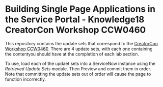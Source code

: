 # Building Single Page Applications in the Service Portal - Knowledge18 CreatorCon Workshop CCW0460
This repository contains the update sets that correspond to the [CreatorCon Workshop CCW0460](https://community.servicenow.com/community?id=community_article&sys_id=c1a98422dbf557002328f3231f9619a8). There are 4 update sets, with each one containing the contentyou should have at the completion of each lab section.

To use, load each of the updaet sets into a ServiceNow instance using the *Retrieved Update Sets* module. Then Preview and commit them in order. Note that committing the update sets out of order will cause the page to function incorrectly.
